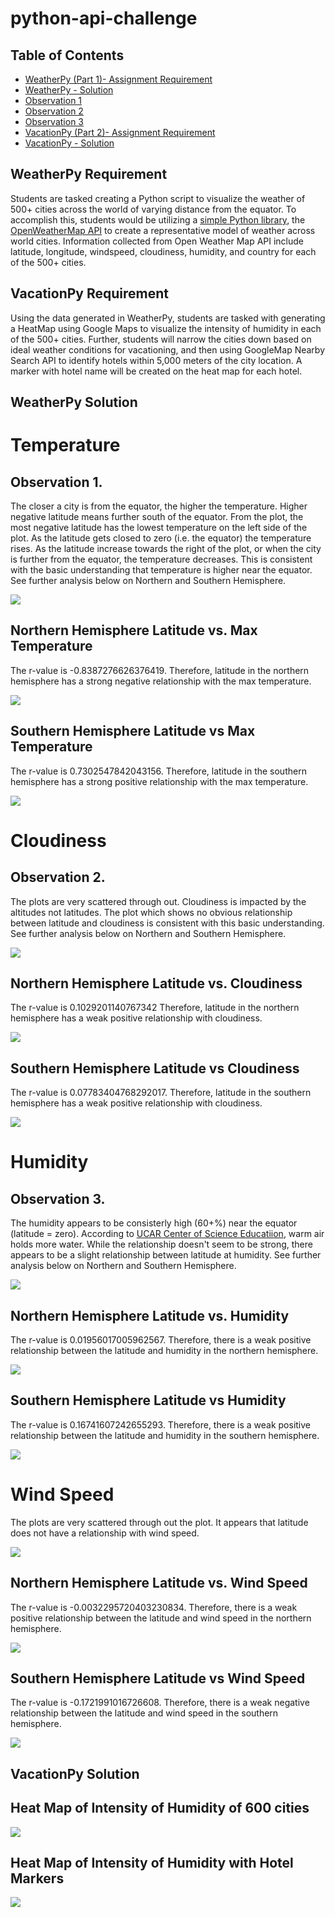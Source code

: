 # python-api-challenge
## Table of Contents ##
* [WeatherPy (Part 1)- Assignment Requirement](https://github.com/adriana-icasiano/python-api-challenge#WeatherPy-Requiremnet)
* [WeatherPy - Solution](https://github.com/adriana-icasiano/python-api-challenge#WeatherPy-Solution)
* [Observation 1](https://github.com/adriana-icasiano/python-api-challenge#Observation-1.)
* [Observation 2](https://github.com/adriana-icasiano/python-api-challenge#Observation-2.)
* [Observation 3](https://github.com/adriana-icasiano/python-api-challenge#Observation-3.)
* [VacationPy (Part 2)- Assignment Requirement](https://github.com/adriana-icasiano/python-api-challenge#VacationPy-Requirement)
* [VacationPy - Solution](https://github.com/adriana-icasiano/python-api-challenge#VacationPy-Solution)

## WeatherPy Requirement
Students are tasked creating a Python script to visualize the weather of 500+ cities across the world of varying distance from the equator. To accomplish this, students would be utilizing a [simple Python library](https://pypi.python.org/pypi/citipy), the [OpenWeatherMap API](https://openweathermap.org/api) to create a representative model of weather across world cities. Information collected from Open Weather Map API include latitude, longitude, windspeed, cloudiness, humidity, and country for each of the 500+ cities.

## VacationPy Requirement
Using the data generated in WeatherPy, students are tasked with generating a HeatMap using Google Maps to visualize the intensity of humidity in each of the 500+ cities. Further, students will narrow the cities down based on ideal weather conditions for vacationing, and then using GoogleMap Nearby Search API to identify hotels within 5,000 meters of the city location. A marker with hotel name will be created on the heat map for each hotel.

## WeatherPy Solution
# Temperature
## Observation 1. 
The closer a city is from the equator, the higher the temperature. Higher negative latitude means further south of the equator. From the plot, the most negative latitude has the lowest temperature on the left side of the plot. As the latitude gets closed to zero (i.e. the equator) the temperature rises. As the latitude increase towards the right of the plot, or when the city is further from the equator, the temperature decreases. This is consistent with the basic understanding that temperature is higher near the equator. See further analysis below on Northern and Southern Hemisphere. 

![](https://github.com/adriana-icasiano/python-api-challenge/blob/578eac3e6c96d8ba33f74ac9cda00fa4db3da860/WeatherPy/Images/Lat%20vs%20Temp.png)

## Northern Hemisphere Latitude vs. Max Temperature

The r-value is -0.8387276626376419. Therefore, latitude in the northern hemisphere has a strong negative relationship with the max temperature.

![](https://github.com/adriana-icasiano/python-api-challenge/blob/578eac3e6c96d8ba33f74ac9cda00fa4db3da860/WeatherPy/Images/Lat%20vs%20Max%20Temp%20N.Hem.png)

## Southern Hemisphere Latitude vs Max Temperature

The r-value is 0.7302547842043156. Therefore, latitude in the southern hemisphere has a strong positive relationship with the max temperature.

![](https://github.com/adriana-icasiano/python-api-challenge/blob/578eac3e6c96d8ba33f74ac9cda00fa4db3da860/WeatherPy/Images/Lat%20vs%20Max%20Temp%20S.Hem.png)

# Cloudiness
## Observation 2.
The plots are very scattered through out. Cloudiness is impacted by the altitudes not latitudes. The plot which shows no obvious relationship between latitude and cloudiness is consistent with this basic understanding. See further analysis below on Northern and Southern Hemisphere. 

![](https://github.com/adriana-icasiano/python-api-challenge/blob/578eac3e6c96d8ba33f74ac9cda00fa4db3da860/WeatherPy/Images/Lat%20vs%20Cloudiness.png)

## Northern Hemisphere Latitude vs. Cloudiness

The r-value is 0.1029201140767342 Therefore, latitude in the northern hemisphere has a weak positive relationship with cloudiness.

![](https://github.com/adriana-icasiano/python-api-challenge/blob/578eac3e6c96d8ba33f74ac9cda00fa4db3da860/WeatherPy/Images/Lat%20vs%20Cloudiness%20(%25)%20N.Hem.png)

## Southern Hemisphere Latitude vs Cloudiness

The r-value is 0.07783404768292017. Therefore, latitude in the southern hemisphere has a weak positive relationship with cloudiness.

![](https://github.com/adriana-icasiano/python-api-challenge/blob/578eac3e6c96d8ba33f74ac9cda00fa4db3da860/WeatherPy/Images/Lat%20vs%20Cloudiness%20S.Hem.png)

# Humidity
## Observation 3.
The humidity appears to be consisterly high (60+%) near the equator (latitude = zero). According to [UCAR Center of Science Educatiion](https://scied.ucar.edu/learning-zone/how-weather-works/humidity), warm air holds more water. While the relationship doesn't seem to be strong, there appears to be a slight relationship between latitude at humidity. See further analysis below on Northern and Southern Hemisphere. 

![](https://github.com/adriana-icasiano/python-api-challenge/blob/578eac3e6c96d8ba33f74ac9cda00fa4db3da860/WeatherPy/Images/Lat%20vs%20Humidity.png)

## Northern Hemisphere Latitude vs. Humidity

The r-value is 0.01956017005962567. Therefore, there is a weak positive relationship between the latitude and humidity in the northern hemisphere.

![](https://github.com/adriana-icasiano/python-api-challenge/blob/578eac3e6c96d8ba33f74ac9cda00fa4db3da860/WeatherPy/Images/Lat%20vs%20Humidity%20N.Hem.png)

## Southern Hemisphere Latitude vs Humidity

The r-value is 0.16741607242655293. Therefore, there is a weak positive relationship between the latitude and humidity in the southern hemisphere.

![](https://github.com/adriana-icasiano/python-api-challenge/blob/578eac3e6c96d8ba33f74ac9cda00fa4db3da860/WeatherPy/Images/Lat%20vs%20Humidity%20(%25)%20S.Hem.png)

# Wind Speed
The plots are very scattered through out the plot. It appears that latitude does not have a relationship with wind speed.

![](https://github.com/adriana-icasiano/python-api-challenge/blob/578eac3e6c96d8ba33f74ac9cda00fa4db3da860/WeatherPy/Images/Lat%20vs%20Wind%20Speed.png)

## Northern Hemisphere Latitude vs. Wind Speed

The r-value is -0.0032295720403230834. Therefore, there is a weak positive relationship between the latitude and wind speed in the northern hemisphere.

![](https://github.com/adriana-icasiano/python-api-challenge/blob/578eac3e6c96d8ba33f74ac9cda00fa4db3da860/WeatherPy/Images/Lat%20vs%20Wind%20Speed%20N.Hem.png)

## Southern Hemisphere Latitude vs Wind Speed

The r-value is -0.1721991016726608. Therefore, there is a weak negative relationship between the latitude and wind speed in the southern hemisphere.

![](https://github.com/adriana-icasiano/python-api-challenge/blob/578eac3e6c96d8ba33f74ac9cda00fa4db3da860/WeatherPy/Images/Lat%20vs%20Wind%20Speed%20S.Hem.png)

## VacationPy Solution
## Heat Map of Intensity of Humidity of 600 cities

![](https://github.com/adriana-icasiano/python-api-challenge/blob/4f110cb37ca5d24fa9d19d7b0e3a1f09c31d5f1a/VacationPy/Images/HeatMap1.PNG)

## Heat Map of Intensity of Humidity with Hotel Markers

![](https://github.com/adriana-icasiano/python-api-challenge/blob/2deb1d3a08fe7502f54fff7386d20b015749b2b2/VacationPy/Images/HeatMap%20Hotel%20Markers.PNG)
